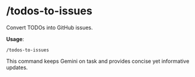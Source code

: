 
# /todos-to-issues

Convert TODOs into GitHub issues.

**Usage**:
```
/todos-to-issues
```

This command keeps Gemini on task and provides concise yet informative updates.
